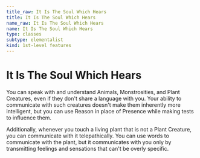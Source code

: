 ```yaml
---
title_raw: It Is The Soul Which Hears
title: It Is The Soul Which Hears
name_raw: It Is The Soul Which Hears
name: It Is The Soul Which Hears
type: classes
subtype: elementalist
kind: 1st-level features
---
```


# It Is The Soul Which Hears

You can speak with and understand Animals, Monstrosities, and Plant Creatures, even if they don't share a language with you. Your ability to communicate with such creatures doesn't make them inherently more intelligent, but you can use Reason in place of Presence while making tests to influence them.

Additionally, whenever you touch a living plant that is not a Plant Creature, you can communicate with it telepathically. You can use words to communicate with the plant, but it communicates with you only by transmitting feelings and sensations that can't be overly specific.
